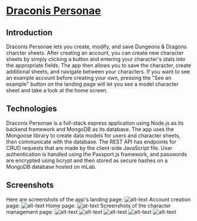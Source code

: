 # <a href="https://floating-ravine-29030.herokuapp.com" target="_blank">Draconis Personae</a>

## Introduction
Draconis Personae lets you create, modify, and save Dungeons &amp; Dragons
charcter sheets. After creating an account, you can create new character 
sheets by simply clicking a button and entering your character's stats 
into the appropriate fields. The app then allows you to save the character, 
create additional sheets, and navigate between your characters. If you want 
to see an example account before creating your own, pressing the "See an 
example" button on the landing page will let you see a model character
sheet and take a look at the home screen.

## Technologies
Draconis Personae is a full-stack express application using Node.js as its 
backend framework and MongoDB as its database. The app uses the Mongoose 
library to create data models for users and character sheets, then communicate
with the database. The REST API has endpoints for CRUD requests that are made 
by the client-side JavaScript file. User authentication is handled using the 
Passport.js framework, and passwords are encrypted using bcrypt and then 
stored as secure hashes on a MongoDB database hosted on mLab.

## Screenshots
Here are screenshots of the app's landing page:
![alt-text](https://s3.us-east-2.amazonaws.com/readme.images/DPlandingpage.png "Landing Page")
Account creation page:
![alt-text](https://s3.us-east-2.amazonaws.com/readme.images/DPaccountcreation.png "Account Creation Page")
Home page:
![at-text](https://s3.us-east-2.amazonaws.com/readme.images/DPhomepage.png "Home Page")
Screenshots of the character management page:
![alt-text](https://s3.us-east-2.amazonaws.com/readme.images/DPcharpage1.png "Character Page")
![alt-text](https://s3.us-east-2.amazonaws.com/readme.images/DPcharpage2.png "Character Page")
![alt-text](https://s3.us-east-2.amazonaws.com/readme.images/DPcharpage3.png "Character Page")
![alt-text](https://s3.us-east-2.amazonaws.com/readme.images/DPcharpage4.png "Character Page")
![alt-text](https://s3.us-east-2.amazonaws.com/readme.images/DPcharpage5.png "Character Page")
